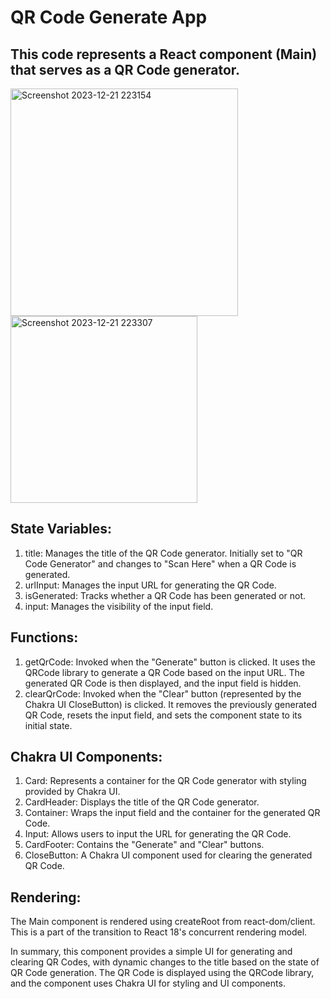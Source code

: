 # QR Code Generate App
## This code represents a React component (Main) that serves as a QR Code generator.
<img width="364" alt="Screenshot 2023-12-21 223154" src="https://github.com/ViNu-23/qrcode-generator-reactJS/assets/59360964/b70a4bd1-4099-444f-81d5-5c1e46c017d8">
<img width="299" alt="Screenshot 2023-12-21 223307" src="https://github.com/ViNu-23/qrcode-generator-reactJS/assets/59360964/9c8d1f8c-a7cb-4776-a8df-d2c83c0dba73">

## State Variables:

1. title: Manages the title of the QR Code generator. Initially set to "QR Code Generator" and changes to "Scan Here" when a QR Code is generated.</br>
2. urlInput: Manages the input URL for generating the QR Code.</br>
3. isGenerated: Tracks whether a QR Code has been generated or not.</br>
4. input: Manages the visibility of the input field.</br>
## Functions:

1. getQrCode: Invoked when the "Generate" button is clicked. It uses the QRCode library to generate a QR Code based on the input URL. The generated QR Code is then displayed, and the input field is hidden.</br>
2. clearQrCode: Invoked when the "Clear" button (represented by the Chakra UI CloseButton) is clicked. It removes the previously generated QR Code, resets the input field, and sets the component state to its initial state.
## Chakra UI Components:

1. Card: Represents a container for the QR Code generator with styling provided by Chakra UI.</br>
2. CardHeader: Displays the title of the QR Code generator.</br>
3. Container: Wraps the input field and the container for the generated QR Code.</br>
4. Input: Allows users to input the URL for generating the QR Code.</br>
5. CardFooter: Contains the "Generate" and "Clear" buttons.</br>
6. CloseButton: A Chakra UI component used for clearing the generated QR Code.
## Rendering:

The Main component is rendered using createRoot from react-dom/client. This is a part of the transition to React 18's concurrent rendering model.</br>

In summary, this component provides a simple UI for generating and clearing QR Codes, with dynamic changes to the title based on the state of QR Code generation. The QR Code is displayed using the QRCode library, and the component uses Chakra UI for styling and UI components.